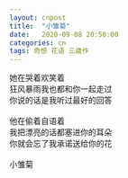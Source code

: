 ```yaml
---
layout: cnpost
title:  "小雏菊"
date:   2020-09-08 20:50:00
categories: cn
tags: 奇想 花语 三歳作
---
```



她在哭着欢笑着<br>
狂风暴雨我也都和你一起走过<br>
你说的话是我听过最好的回答<br>
<br>
他在偷着自语着<br>
我把漂亮的话都塞进你的耳朵<br>
你就会忘了我承诺送给你的花<br>
<br>
小雏菊<br>
